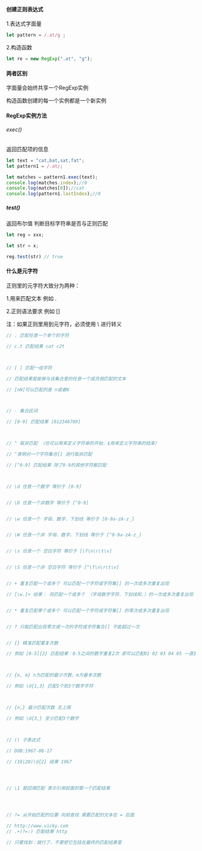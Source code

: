 #### 创建正则表达式

1.表达式字面量
```js
let pattern = /.at/g ;
```

2.构造函数
```js
let re = new RegExp(".at", "g");
```

#### 两者区别

字面量会始终共享一个RegExp实例

构造函数创建的每一个实例都是一个新实例



#### RegExp实例方法

###### exec()

返回匹配项的信息
```js
let text = "cat,bat,sat,fat";
let pattern1 = /.at/;

let matches = pattern1.exec(text);
console.log(matches.index);//0
console.log(matches[0]);//cat
console.log(pattern1.lastIndex);//0

```

##### test()

返回布尔值 判断目标字符串是否与正则匹配
```js
let reg = xxx;

let str = x;

reg.test(str) // true

```


#### 什么是元字符

正则里的元字符大致分为两种：

1.用来匹配文本 例如 .

2.正则语法要求 例如 []

注：如果正则里用到元字符，必须使用 \ 进行转义


```js
// . 匹配任意一个单个的字符

// c.t 匹配结果 cat c2t



// [ ] 匹配一组字符

// 匹配结果是能够与该集合里的任意一个成员相匹配的文本

// [nN]可以匹配的是 n或者N



// - 集合区间

// [0-9] 匹配结果 [012346789]



// ^ 取非匹配 （也可以用来定义字符串的开始，$用来定义字符串的结束）

// ^表明对一个字符集合[] 进行取非匹配

// [^0-9] 匹配结果 除了0-9的其他字符都匹配



// \d 任意一个数字 等价于 [0-9]


// \D 任意一个非数字 等价于 [^0-9]


// \w 任意一个 字母、数字、下划线 等价于 [0-9a-zA-z_]


// \W 任意一个非 字母、数字、下划线 等价于 [^0-9a-zA-z_]


// \s 任意一个 空白字符 等价于 [\f\n\r\t\v]


// \S 任意一个非 空白字符 等价于 [^\f\n\r\t\v]


// + 重复匹配一个或多个 可以匹配一个字符或字符集[] 的一次或多次重复出现

// [\w.]+ 结果： 将匹配一个或多个 （字母数字字符、下划线和.）的一次或多次重复出现


// * 重复匹配零个或多个 可以匹配一个字符或字符集[] 的零次或多次重复出现


// ? 只能匹配出现零次或一次的字符或字符集合[] 不能超过一次


// {} 精准匹配重复次数 

// 例如 [0-5]{2} 匹配结果：0-5之间的数字重复2次 即可以匹配01 02 03 04 05 一直到55 之间的任意数字



// {n, m} n为匹配的最少次数，m为最多次数

// 例如 \d{1,3} 匹配1个到3个数字字符



// {n,} 最少匹配次数 无上限

// 例如 \d{3,} 至少匹配3个数字



// () 子表达式

// DOB:1967-08-17 

// (19|20)\d{2} 结果 1967




// \1 是回溯匹配 表示引用前面的第一个匹配结果




// ?= 从开始匹配的位置 向前查找 需要匹配的文本在 = 后面

// http://www.vicky.com
// .+(?=:) 匹配结果 http

// 只要找到：就行了，不要把它包括在最终的匹配结果里



```